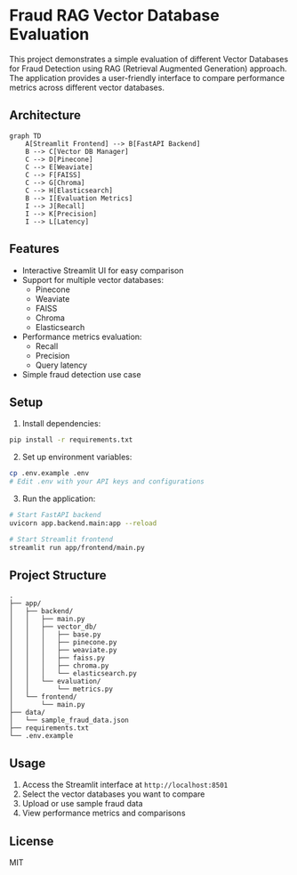 # Fraud RAG Vector Database Evaluation

This project demonstrates a simple evaluation of different Vector Databases for Fraud Detection using RAG (Retrieval Augmented Generation) approach. The application provides a user-friendly interface to compare performance metrics across different vector databases.

## Architecture

```mermaid
graph TD
    A[Streamlit Frontend] --> B[FastAPI Backend]
    B --> C[Vector DB Manager]
    C --> D[Pinecone]
    C --> E[Weaviate]
    C --> F[FAISS]
    C --> G[Chroma]
    C --> H[Elasticsearch]
    B --> I[Evaluation Metrics]
    I --> J[Recall]
    I --> K[Precision]
    I --> L[Latency]
```

## Features

- Interactive Streamlit UI for easy comparison
- Support for multiple vector databases:
  - Pinecone
  - Weaviate
  - FAISS
  - Chroma
  - Elasticsearch
- Performance metrics evaluation:
  - Recall
  - Precision
  - Query latency
- Simple fraud detection use case

## Setup

1. Install dependencies:
```bash
pip install -r requirements.txt
```

2. Set up environment variables:
```bash
cp .env.example .env
# Edit .env with your API keys and configurations
```

3. Run the application:
```bash
# Start FastAPI backend
uvicorn app.backend.main:app --reload

# Start Streamlit frontend
streamlit run app/frontend/main.py
```

## Project Structure

```
.
├── app/
│   ├── backend/
│   │   ├── main.py
│   │   ├── vector_db/
│   │   │   ├── base.py
│   │   │   ├── pinecone.py
│   │   │   ├── weaviate.py
│   │   │   ├── faiss.py
│   │   │   ├── chroma.py
│   │   │   └── elasticsearch.py
│   │   └── evaluation/
│   │       └── metrics.py
│   └── frontend/
│       └── main.py
├── data/
│   └── sample_fraud_data.json
├── requirements.txt
└── .env.example
```

## Usage

1. Access the Streamlit interface at `http://localhost:8501`
2. Select the vector databases you want to compare
3. Upload or use sample fraud data
4. View performance metrics and comparisons

## License

MIT 